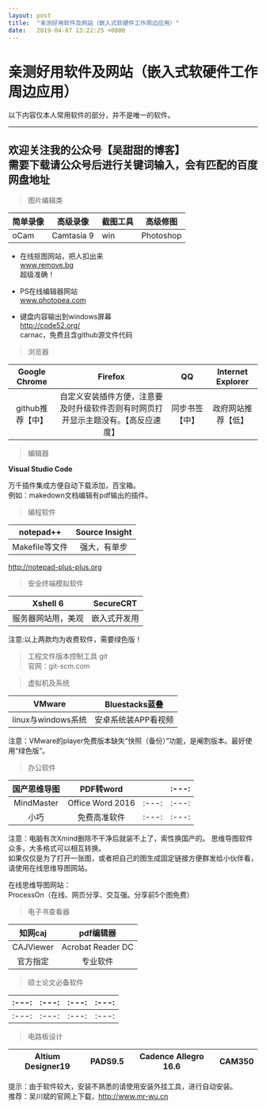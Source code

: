 ```yaml
---
layout: post
title:  "亲测好用软件及网站（嵌入式软硬件工作周边应用）"
date:   2019-04-07 13:22:25 +0800
---
```


# 亲测好用软件及网站（嵌入式软硬件工作周边应用）  
以下内容仅本人常用软件的部分，并不是唯一的软件。  

---
欢迎关注我的公众号【吴甜甜的博客】  
需要下载请公众号后进行关键词输入，会有匹配的百度网盘地址
---


>图片编辑类


|简单录像|高级录像|截图工具|高级修图|
|---|---|---|---|
|oCam|Camtasia 9|win|Photoshop|


- 在线抠图网站，把人扣出来  
www.remove.bg  
超级准确！  

- PS在线编辑器网站   
www.photopea.com  

- 键盘内容输出到windows屏幕  
http://code52.org/  
carnac，免费且含github源文件代码


>浏览器

|Google Chrome|Firefox|QQ|Internet Explorer|  
|:---:|:---:|:---:|:---:|  
|github推荐【中】|自定义安装插件方便，注意要及时升级软件否则有时网页打开显示主题没有。【高反应速度】|同步书签【中】|政府网站推荐【低】|



>编辑器  

**Visual Studio Code**  

万千插件集成方便自动下载添加，百宝箱。  
例如：makedown文档编辑有pdf输出的插件。

>编程软件

|notepad++|Source Insight|
|:---:|:---:|
|Makefile等文件|强大，有单步|

http://notepad-plus-plus.org  

>安全终端模拟软件

|Xshell 6|SecureCRT|
|:---:|:---:|
|服务器网站用，美观|嵌入式开发用|  

注意:以上两款均为收费软件，需要绿色版！

>工程文件版本控制工具
git  
官网：git-scm.com

>虚拟机及系统

|VMware|Bluestacks蓝叠|
|:---:|:---:|
|linux与windows系统|安卓系统装APP看视频|

注意：VMware的player免费版本缺失“快照（备份）”功能，是阉割版本。最好使用“绿色版”。

>办公软件

|国产思维导图|PDF转word||:---:|
|:---:|:---:|:---:|:---:|
|MindMaster|Office Word 2016|:---:|:---:|
|小巧|免费高准软件|:---:|:---:|

注意：电脑有次Xmind删除不干净后就装不上了，索性换国产的。
思维导图软件众多，大多格式可以相互转换。  
如果仅仅是为了打开一张图，或者把自己的图生成固定链接方便群发给小伙伴看，请使用在线思维导图网站。

在线思维导图网站：  
ProcessOn（在线、网页分享、交互强。分享前5个图免费）


>电子书查看器

|知网caj|pdf编辑器|
|:---:|:---:|
|CAJViewer|Acrobat Reader DC|
|官方指定|专业软件|


>硕士论文必备软件


|:---:|:---:|:---:|:---:|
|:---:|:---:|:---:|:---:|
|:---:|:---:|:---:|:---:|


>电路板设计

|Altium Designer19|PADS9.5|Cadence Allegro 16.6|CAM350|
|:---:|:---:|:---:|:---:|

提示：由于软件较大，安装不熟悉的请使用安装外挂工具，进行自动安装。  
推荐：吴川斌的官网上下载，http://www.mr-wu.cn  

